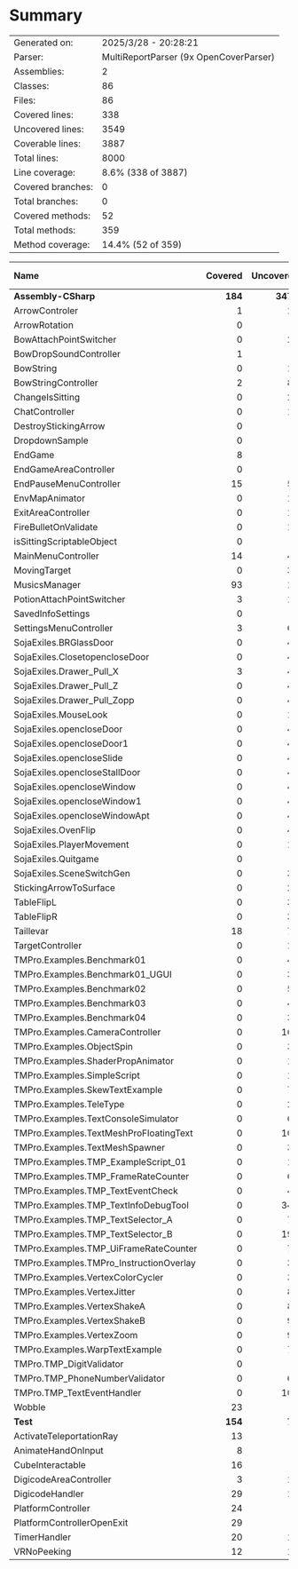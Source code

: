 ﻿# Summary
|||
|:---|:---|
| Generated on: | 2025/3/28 - 20:28:21 |
| Parser: | MultiReportParser (9x OpenCoverParser) |
| Assemblies: | 2 |
| Classes: | 86 |
| Files: | 86 |
| Covered lines: | 338 |
| Uncovered lines: | 3549 |
| Coverable lines: | 3887 |
| Total lines: | 8000 |
| Line coverage: | 8.6% (338 of 3887) |
| Covered branches: | 0 |
| Total branches: | 0 |
| Covered methods: | 52 |
| Total methods: | 359 |
| Method coverage: | 14.4% (52 of 359) |

|**Name**|**Covered**|**Uncovered**|**Coverable**|**Total**|**Line coverage**|**Covered**|**Total**|**Branch coverage**|**Covered**|**Total**|**Method coverage**|
|:---|---:|---:|---:|---:|---:|---:|---:|---:|---:|---:|---:|
|**Assembly-CSharp**|**184**|**3477**|**3661**|**7544**|**5%**|**0**|**0**|****|**27**|**324**|**8.3%**|
|ArrowControler|1|12|13|28|7.6%|0|0||1|3|33.3%|
|ArrowRotation|0|3|3|17|0%|0|0||0|1|0%|
|BowAttachPointSwitcher|0|21|21|32|0%|0|0||0|1|0%|
|BowDropSoundController|1|6|7|19|14.2%|0|0||1|2|50%|
|BowString|0|17|17|36|0%|0|0||0|3|0%|
|BowStringController|2|82|84|144|2.3%|0|0||1|11|9%|
|ChangeIsSitting|0|20|20|36|0%|0|0||0|2|0%|
|ChatController|0|19|19|51|0%|0|0||0|3|0%|
|DestroyStickingArrow|0|7|7|18|0%|0|0||0|2|0%|
|DropdownSample|0|6|6|19|0%|0|0||0|2|0%|
|EndGame|8|0|8|30|100%|0|0||2|2|100%|
|EndGameAreaController|0|8|8|22|0%|0|0||0|1|0%|
|EndPauseMenuController|15|56|71|125|21.1%|0|0||3|10|30%|
|EnvMapAnimator|0|12|12|35|0%|0|0||0|2|0%|
|ExitAreaController|0|12|12|28|0%|0|0||0|2|0%|
|FireBulletOnValidate|0|13|13|33|0%|0|0||0|4|0%|
|isSittingScriptableObject|0|1|1|9|0%|0|0||0|1|0%|
|MainMenuController|14|43|57|119|24.5%|0|0||3|9|33.3%|
|MovingTarget|0|36|36|67|0%|0|0||0|6|0%|
|MusicsManager|93|11|104|167|89.4%|0|0||6|6|100%|
|PotionAttachPointSwitcher|3|18|21|32|14.2%|0|0||1|1|100%|
|SavedInfoSettings|0|2|2|10|0%|0|0||0|1|0%|
|SettingsMenuController|3|64|67|124|4.4%|0|0||1|10|10%|
|SojaExiles.BRGlassDoor|0|42|42|72|0%|0|0||0|4|0%|
|SojaExiles.ClosetopencloseDoor|0|42|42|72|0%|0|0||0|4|0%|
|SojaExiles.Drawer_Pull_X|3|40|43|74|6.9%|0|0||1|4|25%|
|SojaExiles.Drawer_Pull_Z|0|43|43|73|0%|0|0||0|4|0%|
|SojaExiles.Drawer_Pull_Zopp|0|43|43|73|0%|0|0||0|4|0%|
|SojaExiles.MouseLook|0|13|13|36|0%|0|0||0|3|0%|
|SojaExiles.opencloseDoor|0|42|42|72|0%|0|0||0|4|0%|
|SojaExiles.opencloseDoor1|0|42|42|72|0%|0|0||0|4|0%|
|SojaExiles.opencloseSlide|0|42|42|72|0%|0|0||0|4|0%|
|SojaExiles.opencloseStallDoor|0|42|42|72|0%|0|0||0|4|0%|
|SojaExiles.opencloseWindow|0|42|42|72|0%|0|0||0|4|0%|
|SojaExiles.opencloseWindow1|0|42|42|72|0%|0|0||0|4|0%|
|SojaExiles.opencloseWindowApt|0|42|42|72|0%|0|0||0|4|0%|
|SojaExiles.OvenFlip|0|42|42|72|0%|0|0||0|4|0%|
|SojaExiles.PlayerMovement|0|10|10|37|0%|0|0||0|2|0%|
|SojaExiles.Quitgame|0|8|8|24|0%|0|0||0|2|0%|
|SojaExiles.SceneSwitchGen|0|36|36|62|0%|0|0||0|2|0%|
|StickingArrowToSurface|0|21|21|41|0%|0|0||0|2|0%|
|TableFlipL|0|35|35|56|0%|0|0||0|4|0%|
|TableFlipR|0|35|35|56|0%|0|0||0|4|0%|
|Taillevar|18|73|91|165|19.7%|0|0||4|5|80%|
|TargetController|0|16|16|33|0%|0|0||0|2|0%|
|TMPro.Examples.Benchmark01|0|44|44|128|0%|0|0||0|2|0%|
|TMPro.Examples.Benchmark01_UGUI|0|39|39|135|0%|0|0||0|2|0%|
|TMPro.Examples.Benchmark02|0|54|54|97|0%|0|0||0|2|0%|
|TMPro.Examples.Benchmark03|0|46|46|92|0%|0|0||0|3|0%|
|TMPro.Examples.Benchmark04|0|30|30|85|0%|0|0||0|2|0%|
|TMPro.Examples.CameraController|0|168|168|292|0%|0|0||0|5|0%|
|TMPro.Examples.ObjectSpin|0|30|30|69|0%|0|0||0|3|0%|
|TMPro.Examples.ShaderPropAnimator|0|16|16|51|0%|0|0||0|3|0%|
|TMPro.Examples.SimpleScript|0|11|11|58|0%|0|0||0|2|0%|
|TMPro.Examples.SkewTextExample|0|78|78|158|0%|0|0||0|5|0%|
|TMPro.Examples.TeleType|0|28|28|83|0%|0|0||0|3|0%|
|TMPro.Examples.TextConsoleSimulator|0|60|60|121|0%|0|0||0|7|0%|
|TMPro.Examples.TextMeshProFloatingText|0|108|108|223|0%|0|0||0|6|0%|
|TMPro.Examples.TextMeshSpawner|0|33|33|79|0%|0|0||0|3|0%|
|TMPro.Examples.TMP_ExampleScript_01|0|18|18|64|0%|0|0||0|2|0%|
|TMPro.Examples.TMP_FrameRateCounter|0|65|65|134|0%|0|0||0|5|0%|
|TMPro.Examples.TMP_TextEventCheck|0|40|40|73|0%|0|0||0|7|0%|
|TMPro.Examples.TMP_TextInfoDebugTool|0|344|344|652|0%|0|0||0|14|0%|
|TMPro.Examples.TMP_TextSelector_A|0|73|73|157|0%|0|0||0|5|0%|
|TMPro.Examples.TMP_TextSelector_B|0|198|198|547|0%|0|0||0|11|0%|
|TMPro.Examples.TMP_UiFrameRateCounter|0|71|71|125|0%|0|0||0|5|0%|
|TMPro.Examples.TMPro_InstructionOverlay|0|33|33|84|0%|0|0||0|3|0%|
|TMPro.Examples.VertexColorCycler|0|33|33|84|0%|0|0||0|3|0%|
|TMPro.Examples.VertexJitter|0|80|80|175|0%|0|0||0|7|0%|
|TMPro.Examples.VertexShakeA|0|80|80|161|0%|0|0||0|7|0%|
|TMPro.Examples.VertexShakeB|0|93|93|185|0%|0|0||0|7|0%|
|TMPro.Examples.VertexZoom|0|91|91|192|0%|0|0||0|7|0%|
|TMPro.Examples.WarpTextExample|0|70|70|144|0%|0|0||0|5|0%|
|TMPro.TMP_DigitValidator|0|8|8|27|0%|0|0||0|1|0%|
|TMPro.TMP_PhoneNumberValidator|0|66|66|105|0%|0|0||0|1|0%|
|TMPro.TMP_TextEventHandler|0|107|107|254|0%|0|0||0|20|0%|
|Wobble|23|0|23|59|100%|0|0||3|3|100%|
|**Test**|**154**|**72**|**226**|**456**|**68.1%**|**0**|**0**|****|**25**|**35**|**71.4%**|
|ActivateTeleportationRay|13|6|19|54|68.4%|0|0||2|2|100%|
|AnimateHandOnInput|8|0|8|30|100%|0|0||2|2|100%|
|CubeInteractable|16|0|16|38|100%|0|0||3|3|100%|
|DigicodeAreaController|3|12|15|40|20%|0|0||1|3|33.3%|
|DigicodeHandler|29|17|46|79|63%|0|0||5|6|83.3%|
|PlatformController|24|4|28|54|85.7%|0|0||3|3|100%|
|PlatformControllerOpenExit|29|0|29|50|100%|0|0||4|4|100%|
|TimerHandler|20|16|36|59|55.5%|0|0||2|7|28.5%|
|VRNoPeeking|12|17|29|52|41.3%|0|0||3|5|60%|

